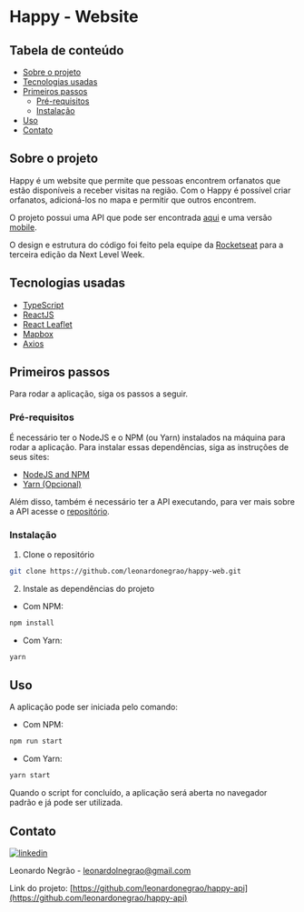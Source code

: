 # Happy - Website

## Tabela de conteúdo
- [Sobre o projeto](#sobre-o-projeto)
- [Tecnologias usadas](#tecnologias-usadas)
- [Primeiros passos](#primeiros-passos)
  - [Pré-requisitos](#pré-requisitos)
  - [Instalação](#instalação)
- [Uso](#uso)
- [Contato](#contato)

## Sobre o projeto

Happy é um website que permite que pessoas encontrem orfanatos que estão disponíveis a receber visitas na região. Com o Happy é possível criar orfanatos, adicioná-los no mapa e permitir que outros encontrem.

O projeto possui uma API que pode ser encontrada [aqui](https://github.com/leonardonegrao/happy-api/) e uma versão [mobile](https://github.com/leonardonegrao/happy-mobile).

O design e estrutura do código foi feito pela equipe da [Rocketseat](https://github.com/Rocketseat) para a terceira edição da Next Level Week.

## Tecnologias usadas

- [TypeScript](https://github.com/microsoft/TypeScript/)
- [ReactJS](https://github.com/facebook/react/)
- [React Leaflet](https://github.com/PaulLeCam/react-leaflet)
- [Mapbox](https://www.mapbox.com/)
- [Axios](https://github.com/axios/axios)

## Primeiros passos

Para rodar a aplicação, siga os passos a seguir.

### Pré-requisitos

É necessário ter o NodeJS e o NPM (ou Yarn) instalados na máquina para rodar a aplicação. Para instalar essas dependências, siga as instruções de seus sites:

* [NodeJS and NPM](https://nodejs.org/en/download/)
* [Yarn (Opcional)](https://yarnpkg.com/)

Além disso, também é necessário ter a API executando, para ver mais sobre a API acesse o [repositório](https://github.com/leonardonegrao/happy-api/).

### Instalação

1. Clone o repositório
```sh
git clone https://github.com/leonardonegrao/happy-web.git
```
2. Instale as dependências do projeto

* Com NPM:
```sh
npm install
```

* Com Yarn:
```sh
yarn
```

## Uso

A aplicação pode ser iniciada pelo comando:

* Com NPM:
```sh
npm run start
```

* Com Yarn:
```sh
yarn start
```

Quando o script for concluído, a aplicação será aberta no navegador padrão e já pode ser utilizada.

## Contato

[![linkedin](https://img.shields.io/badge/-LinkedIn-black.svg?style=flat-square&logo=linkedin&colorB=555)](https://linkedin.com/in/leonardonegrão)

Leonardo Negrão - [leonardolnegrao@gmail.com](mailto:leonardolnegrao@gmail.com)

Link do projeto: [https://github.com/leonardonegrao/happy-api](https://github.com/leonardonegrao/happy-api)
